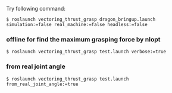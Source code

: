 Try following command:
```
$ roslaunch vectoring_thrust_grasp dragon_bringup.launch simulation:=false real_machine:=false headless:=false
```

### offline for find the maximum grasping force by nlopt
```
$ roslaunch vectoring_thrust_grasp test.launch verbose:=true
```

### from real joint angle
```
$ roslaunch vectoring_thrust_grasp test.launch from_real_joint_angle:=true
```
